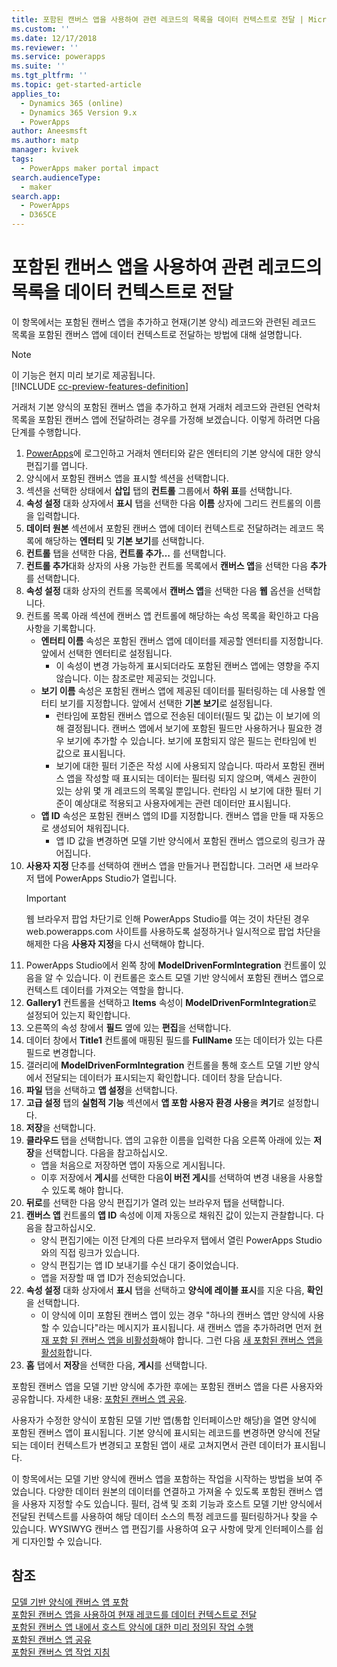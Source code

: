 ```yaml
---
title: 포함된 캔버스 앱을 사용하여 관련 레코드의 목록을 데이터 컨텍스트로 전달 | MicrosoftDocs
ms.custom: ''
ms.date: 12/17/2018
ms.reviewer: ''
ms.service: powerapps
ms.suite: ''
ms.tgt_pltfrm: ''
ms.topic: get-started-article
applies_to:
  - Dynamics 365 (online)
  - Dynamics 365 Version 9.x
  - PowerApps
author: Aneesmsft
ms.author: matp
manager: kvivek
tags:
  - PowerApps maker portal impact
search.audienceType:
  - maker
search.app:
  - PowerApps
  - D365CE
---
```


# <a name="pass-a-list-of-related-records-as-data-context-to-an-embedded-canvas-app"></a>포함된 캔버스 앱을 사용하여 관련 레코드의 목록을 데이터 컨텍스트로 전달

이 항목에서는 포함된 캔버스 앱을 추가하고 현재(기본 양식) 레코드와 관련된 레코드 목록을 포함된 캔버스 앱에 데이터 컨텍스트로 전달하는 방법에 대해 설명합니다.

> [!NOTE]
> 이 기능은 현지 미리 보기로 제공됩니다. <br />
> [!INCLUDE [cc-preview-features-definition](../../includes/cc-preview-features-definition.md)]

거래처 기본 양식의 포함된 캔버스 앱을 추가하고 현재 거래처 레코드와 관련된 연락처 목록을 포함된 캔버스 앱에 전달하려는 경우를 가정해 보겠습니다. 이렇게 하려면 다음 단계를 수행합니다.

1.  [PowerApps](https://web.powerapps.com/?utm_source=padocs&utm_medium=linkinadoc&utm_campaign=referralsfromdoc)에 로그인하고 거래처 엔터티와 같은 엔터티의 기본 양식에 대한 양식 편집기를 엽니다.
2.  양식에서 포함된 캔버스 앱을 표시할 섹션을 선택합니다.
3.  섹션을 선택한 상태에서 **삽입** 탭의 **컨트롤** 그룹에서 **하위 표**를 선택합니다.
4.  **속성 설정** 대화 상자에서 **표시** 탭을 선택한 다음 **이름** 상자에 그리드 컨트롤의 이름을 입력합니다.
5.  **데이터 원본** 섹션에서 포함된 캔버스 앱에 데이터 컨텍스트로 전달하려는 레코드 목록에 해당하는 **엔터티** 및 **기본 보기**를 선택합니다.
6. **컨트롤** 탭을 선택한 다음, **컨트롤 추가…** 를 선택합니다.
7. **컨트롤 추가**대화 상자의 사용 가능한 컨트롤 목록에서  **캔버스 앱**을 선택한 다음 **추가**를 선택합니다.
8. **속성 설정** 대화 상자의 컨트롤 목록에서 **캔버스 앱**을 선택한 다음 **웹** 옵션을 선택합니다.
9. 컨트롤 목록 아래 섹션에 캔버스 앱 컨트롤에 해당하는 속성 목록을 확인하고 다음 사항을 기록합니다.
     - **엔터티 이름** 속성은 포함된 캔버스 앱에 데이터를 제공할 엔터티를 지정합니다. 앞에서 선택한 엔터티로 설정됩니다.
         -  이 속성이 변경 가능하게 표시되더라도 포함된 캔버스 앱에는 영향을 주지 않습니다. 이는 참조로만 제공되는 것입니다.
     -  **보기 이름** 속성은 포함된 캔버스 앱에 제공된 데이터를 필터링하는 데 사용할 엔터티 보기를 지정합니다. 앞에서 선택한 **기본 보기**로 설정됩니다.
         -  런타임에 포함된 캔버스 앱으로 전송된 데이터(필드 및 값)는 이 보기에 의해 결정됩니다. 캔버스 앱에서 보기에 포함된 필드만 사용하거나 필요한 경우 보기에 추가할 수 있습니다. 보기에 포함되지 않은 필드는 런타임에 빈 값으로 표시됩니다.
         -  보기에 대한 필터 기준은 작성 시에 사용되지 않습니다. 따라서 포함된 캔버스 앱을 작성할 때 표시되는 데이터는 필터링 되지 않으며, 액세스 권한이 있는 상위 몇 개 레코드의 목록일 뿐입니다. 런타임 시 보기에 대한 필터 기준이 예상대로 적용되고 사용자에게는 관련 데이터만 표시됩니다.
     -  **앱 ID** 속성은 포함된 캔버스 앱의 ID를 지정합니다. 캔버스 앱을 만들 때 자동으로 생성되어 채워집니다.
         -  앱 ID 값을 변경하면 모델 기반 양식에서 포함된 캔버스 앱으로의 링크가 끊어집니다.
10. **사용자 지정** 단추를 선택하여 캔버스 앱을 만들거나 편집합니다. 그러면 새 브라우저 탭에 PowerApps Studio가 열립니다.
     > [!IMPORTANT]
     > 웹 브라우저 팝업 차단기로 인해 PowerApps Studio를 여는 것이 차단된 경우 web.powerapps.com 사이트를 사용하도록 설정하거나 일시적으로 팝업 차단을 해제한 다음 **사용자 지정**을 다시 선택해야 합니다. 
11. PowerApps Studio에서 왼쪽 창에 **ModelDrivenFormIntegration** 컨트롤이 있음을 알 수 있습니다. 이 컨트롤은 호스트 모델 기반 양식에서 포함된 캔버스 앱으로 컨텍스트 데이터를 가져오는 역할을 합니다. 
12. **Gallery1** 컨트롤을 선택하고 **Items** 속성이 **ModelDrivenFormIntegration**로 설정되어 있는지 확인합니다.
13. 오른쪽의 속성 창에서 **필드** 옆에 있는 **편집**을 선택합니다.
14. 데이터 창에서 **Title1** 컨트롤에 매핑된 필드를 **FullName** 또는 데이터가 있는 다른 필드로 변경합니다.
15. 갤러리에 **ModelDrivenFormIntegration** 컨트롤을 통해 호스트 모델 기반 양식에서 전달되는 데이터가 표시되는지 확인합니다. 데이터 창을 닫습니다.
16. **파일** 탭을 선택하고 **앱 설정**을 선택합니다.
17. **고급 설정** 탭의 **실험적 기능** 섹션에서 **앱 포함 사용자 환경 사용**을 **켜기**로 설정합니다.
18. **저장**을 선택합니다. 
19. **클라우드** 탭을 선택합니다. 앱의 고유한 이름을 입력한 다음 오른쪽 아래에 있는 **저장**을 선택합니다. 다음을 참고하십시오. 
    -  앱을 처음으로 저장하면 앱이 자동으로 게시됩니다. 
      -  이후 저장에서 **게시**를 선택한 다음**이 버전 게시**를 선택하여 변경 내용을 사용할 수 있도록 해야 합니다.
20. **뒤로**를 선택한 다음 양식 편집기가 열려 있는 브라우저 탭을 선택합니다. 
21. **캔버스 앱** 컨트롤의 **앱 ID**  속성에 이제 자동으로 채워진 값이 있는지 관찰합니다. 다음을 참고하십시오. 
     -  양식 편집기에는 이전 단계의 다른 브라우저 탭에서 열린 PowerApps Studio와의 직접 링크가 있습니다.
     -  양식 편집기는 앱 ID 보내기를 수신 대기 중이었습니다.
     -  앱을 저장할 때 앱 ID가 전송되었습니다.
22. **속성 설정** 대화 상자에서 **표시** 탭을 선택하고 **양식에 레이블 표시**를 지운 다음, **확인**을 선택합니다.
     - 이 양식에 이미 포함된 캔버스 앱이 있는 경우 "하나의 캔버스 앱만 양식에 사용할 수 있습니다"라는 메시지가 표시됩니다. 새 캔버스 앱을 추가하려면 먼저 [현재 포함 된 캔버스 앱을 비활성화](embedded-canvas-app-guidelines.md#disable-an-embedded-canvas-app)해야 합니다. 그런 다음 [새 포함된 캔버스 앱을 활성화](embedded-canvas-app-guidelines.md#enable-an-embedded-canvas-app)합니다.
23. **홈** 탭에서 **저장**을 선택한 다음, **게시**를 선택합니다.

포함된 캔버스 앱을 모델 기반 양식에 추가한 후에는 포함된 캔버스 앱을 다른 사용자와 공유합니다. 자세한 내용: [포함된 캔버스 앱 공유](share-embedded-canvas-app.md).

사용자가 수정한 양식이 포함된 모델 기반 앱(통합 인터페이스만 해당)을 열면 양식에 포함된 캔버스 앱이 표시됩니다. 기본 양식에 표시되는 레코드를 변경하면 양식에 전달되는 데이터 컨텍스트가 변경되고 포함된 앱이 새로 고쳐지면서 관련 데이터가 표시됩니다.

이 항목에서는 모델 기반 양식에 캔버스 앱을 포함하는 작업을 시작하는 방법을 보여 주었습니다. 다양한 데이터 원본의 데이터를 연결하고 가져올 수 있도록 포함된 캔버스 앱을 사용자 지정할 수도 있습니다. 필터, 검색 및 조회 기능과 호스트 모델 기반 양식에서 전달된 컨텍스트를 사용하여 해당 데이터 소스의 특정 레코드를 필터링하거나 찾을 수 있습니다. WYSIWYG 캔버스 앱 편집기를 사용하여 요구 사항에 맞게 인터페이스를 쉽게 디자인할 수 있습니다.

## <a name="see-also"></a>참조
[모델 기반 양식에 캔버스 앱 포함](embed-canvas-app-in-form.md) <br />
[포함된 캔버스 앱을 사용하여 현재 레코드를 데이터 컨텍스트로 전달](pass-current-embedded-canvas-app.md) <br />
[포함된 캔버스 앱 내에서 호스트 양식에 대한 미리 정의된 작업 수행](embedded-canvas-app-actions.md) <br />
[포함된 캔버스 앱 공유](share-embedded-canvas-app.md) <br />
[포함된 캔버스 앱 작업 지침](embedded-canvas-app-guidelines.md)
